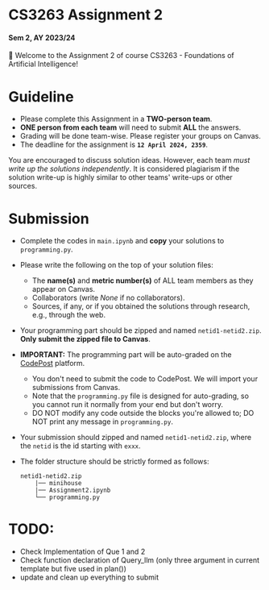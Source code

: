 # CS3263 Assignment 2
#### Sem 2, AY 2023/24

👋 Welcome to the Assignment 2 of course CS3263 - Foundations of Artificial Intelligence! 

# Guideline

- Please complete this Assignment in a **TWO-person team**.
- **ONE person from each team** will need to submit **ALL** the answers.
- Grading will be done team-wise. Please register your groups on Canvas.
- The deadline for the assignment is **`12 April 2024, 2359`**.

You are encouraged to discuss solution ideas. However, each team *must write up the solutions independently*. It is considered plagiarism if the solution write-up is highly similar to other teams' write-ups or other sources.


# Submission

- Complete the codes in `main.ipynb` and **copy** your solutions to `programming.py`.
- Please write the following on the top of your solution files:
    - The **name(s)** and **metric number(s)** of ALL team members as they appear on Canvas.
    - Collaborators (write *None* if no collaborators).
    - Sources, if any, or if you obtained the solutions through research, e.g., through the web.
- Your programming part should be zipped and named `netid1-netid2.zip`. **Only submit the zipped file to Canvas**.
- **IMPORTANT:** The programming part will be auto-graded on the [CodePost](https://codepost.io/) platform.
    - You don't need to submit the code to CodePost. We will import your submissions from Canvas.
    - Note that the `programming.py` file is designed for auto-grading, so you cannot run it normally from your end but don't worry.
    - DO NOT modify any code outside the blocks you're allowed to; DO NOT print any message in `programming.py`.

- Your submission should zipped and named `netid1-netid2.zip`, where the `netid` is the id starting with `exxx`.
- The folder structure should be strictly formed as follows:
    ```
    netid1-netid2.zip
        |── minihouse
        |── Assignment2.ipynb
        └── programming.py
    ```


# TODO: 
- Check Implementation of Que 1 and 2
- Check function declaration of Query_llm (only three argument in current template but five used in plan())
- update and clean up everything to submit